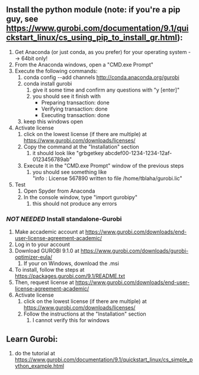 ## Install the python module (note: if you're a pip guy, see https://www.gurobi.com/documentation/9.1/quickstart_linux/cs_using_pip_to_install_gr.html):
1. Get Anaconda (or just conda, as you prefer) for your operating system --> 64bit only!
2. From the Anaconda windows, open a "CMD.exe Prompt"
3. Execute the following commands:
    1. conda config --add channels http://conda.anaconda.org/gurobi
    2. conda install gurobi
        1. give it some time and confirm any questions with "y [enter]"
        2. you should see it finish with   
           - Preparing transaction: done
           - Verifying transaction: done
           - Executing transaction: done
    3. keep this windows open
4. Activate license
    1. click on the lowest license (if there are multiple) at https://www.gurobi.com/downloads/licenses/
    2. Copy the command at the "Installation" section
        1. it should look like "grbgetkey abcdef00-1234-1234-12af-0123456789ab"
    3. Execute it in the "CMD.exe Prompt" window of the previous steps
        1. you should see something like   
           "info  : License 567890 written to file /home/tblaha/gurobi.lic"
5. Test
    1. Open Spyder from Anaconda
    2. In the console window, type "import gurobipy"
        1. this should not produce any errors
        
### *NOT NEEDED* Install standalone-Gurobi
1. Make accademic account at https://www.gurobi.com/downloads/end-user-license-agreement-academic/
2. Log in to your account
3. Download GUROBI 9.1.0 at https://www.gurobi.com/downloads/gurobi-optimizer-eula/
    1. If your on Windows, download the .msi
4. To install, follow the steps at https://packages.gurobi.com/9.1/README.txt
5. Then, request license at https://www.gurobi.com/downloads/end-user-license-agreement-academic/
6. Activate license
    1. click on the lowest license (if there are multiple) at https://www.gurobi.com/downloads/licenses/
    2. Follow the instructions at the "Installation" section
        1. I cannot verify this for windows
        
        
## Learn Gurobi:
1. do the tutorial at https://www.gurobi.com/documentation/9.1/quickstart_linux/cs_simple_python_example.html







